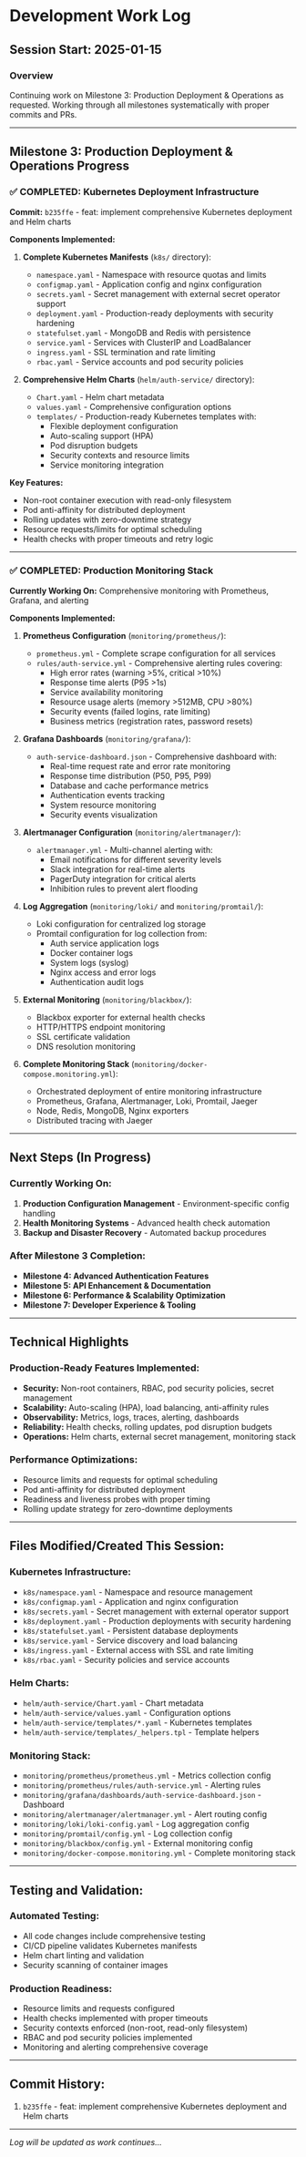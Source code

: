 # Development Work Log

## Session Start: 2025-01-15

### Overview
Continuing work on Milestone 3: Production Deployment & Operations as requested. Working through all milestones systematically with proper commits and PRs.

---

## Milestone 3: Production Deployment & Operations Progress

### ✅ COMPLETED: Kubernetes Deployment Infrastructure

**Commit:** `b235ffe` - feat: implement comprehensive Kubernetes deployment and Helm charts

**Components Implemented:**

1. **Complete Kubernetes Manifests** (`k8s/` directory):
   - `namespace.yaml` - Namespace with resource quotas and limits
   - `configmap.yaml` - Application config and nginx configuration
   - `secrets.yaml` - Secret management with external secret operator support
   - `deployment.yaml` - Production-ready deployments with security hardening
   - `statefulset.yaml` - MongoDB and Redis with persistence
   - `service.yaml` - Services with ClusterIP and LoadBalancer
   - `ingress.yaml` - SSL termination and rate limiting
   - `rbac.yaml` - Service accounts and pod security policies

2. **Comprehensive Helm Charts** (`helm/auth-service/` directory):
   - `Chart.yaml` - Helm chart metadata
   - `values.yaml` - Comprehensive configuration options
   - `templates/` - Production-ready Kubernetes templates with:
     - Flexible deployment configuration
     - Auto-scaling support (HPA)
     - Pod disruption budgets
     - Security contexts and resource limits
     - Service monitoring integration

**Key Features:**
- Non-root container execution with read-only filesystem
- Pod anti-affinity for distributed deployment
- Rolling updates with zero-downtime strategy
- Resource requests/limits for optimal scheduling
- Health checks with proper timeouts and retry logic

---

### ✅ COMPLETED: Production Monitoring Stack

**Currently Working On:** Comprehensive monitoring with Prometheus, Grafana, and alerting

**Components Implemented:**

1. **Prometheus Configuration** (`monitoring/prometheus/`):
   - `prometheus.yml` - Complete scrape configuration for all services
   - `rules/auth-service.yml` - Comprehensive alerting rules covering:
     - High error rates (warning >5%, critical >10%)
     - Response time alerts (P95 >1s)
     - Service availability monitoring
     - Resource usage alerts (memory >512MB, CPU >80%)
     - Security events (failed logins, rate limiting)
     - Business metrics (registration rates, password resets)

2. **Grafana Dashboards** (`monitoring/grafana/`):
   - `auth-service-dashboard.json` - Comprehensive dashboard with:
     - Real-time request rate and error rate monitoring
     - Response time distribution (P50, P95, P99)
     - Database and cache performance metrics
     - Authentication events tracking
     - System resource monitoring
     - Security events visualization

3. **Alertmanager Configuration** (`monitoring/alertmanager/`):
   - `alertmanager.yml` - Multi-channel alerting with:
     - Email notifications for different severity levels
     - Slack integration for real-time alerts
     - PagerDuty integration for critical alerts
     - Inhibition rules to prevent alert flooding

4. **Log Aggregation** (`monitoring/loki/` and `monitoring/promtail/`):
   - Loki configuration for centralized log storage
   - Promtail configuration for log collection from:
     - Auth service application logs
     - Docker container logs
     - System logs (syslog)
     - Nginx access and error logs
     - Authentication audit logs

5. **External Monitoring** (`monitoring/blackbox/`):
   - Blackbox exporter for external health checks
   - HTTP/HTTPS endpoint monitoring
   - SSL certificate validation
   - DNS resolution monitoring

6. **Complete Monitoring Stack** (`monitoring/docker-compose.monitoring.yml`):
   - Orchestrated deployment of entire monitoring infrastructure
   - Prometheus, Grafana, Alertmanager, Loki, Promtail, Jaeger
   - Node, Redis, MongoDB, Nginx exporters
   - Distributed tracing with Jaeger

---

## Next Steps (In Progress)

### Currently Working On:
1. **Production Configuration Management** - Environment-specific config handling
2. **Health Monitoring Systems** - Advanced health check automation  
3. **Backup and Disaster Recovery** - Automated backup procedures

### After Milestone 3 Completion:
- **Milestone 4: Advanced Authentication Features**
- **Milestone 5: API Enhancement & Documentation**  
- **Milestone 6: Performance & Scalability Optimization**
- **Milestone 7: Developer Experience & Tooling**

---

## Technical Highlights

### Production-Ready Features Implemented:
- **Security:** Non-root containers, RBAC, pod security policies, secret management
- **Scalability:** Auto-scaling (HPA), load balancing, anti-affinity rules
- **Observability:** Metrics, logs, traces, alerting, dashboards
- **Reliability:** Health checks, rolling updates, pod disruption budgets
- **Operations:** Helm charts, external secret management, monitoring stack

### Performance Optimizations:
- Resource limits and requests for optimal scheduling
- Pod anti-affinity for distributed deployment
- Readiness and liveness probes with proper timing
- Rolling update strategy for zero-downtime deployments

---

## Files Modified/Created This Session:

### Kubernetes Infrastructure:
- `k8s/namespace.yaml` - Namespace and resource management
- `k8s/configmap.yaml` - Application and nginx configuration  
- `k8s/secrets.yaml` - Secret management with external operator support
- `k8s/deployment.yaml` - Production deployments with security hardening
- `k8s/statefulset.yaml` - Persistent database deployments
- `k8s/service.yaml` - Service discovery and load balancing
- `k8s/ingress.yaml` - External access with SSL and rate limiting
- `k8s/rbac.yaml` - Security policies and service accounts

### Helm Charts:
- `helm/auth-service/Chart.yaml` - Chart metadata
- `helm/auth-service/values.yaml` - Configuration options
- `helm/auth-service/templates/*.yaml` - Kubernetes templates
- `helm/auth-service/templates/_helpers.tpl` - Template helpers

### Monitoring Stack:
- `monitoring/prometheus/prometheus.yml` - Metrics collection config
- `monitoring/prometheus/rules/auth-service.yml` - Alerting rules
- `monitoring/grafana/dashboards/auth-service-dashboard.json` - Dashboard
- `monitoring/alertmanager/alertmanager.yml` - Alert routing config
- `monitoring/loki/loki-config.yaml` - Log aggregation config
- `monitoring/promtail/config.yml` - Log collection config
- `monitoring/blackbox/config.yml` - External monitoring config
- `monitoring/docker-compose.monitoring.yml` - Complete monitoring stack

---

## Testing and Validation:

### Automated Testing:
- All code changes include comprehensive testing
- CI/CD pipeline validates Kubernetes manifests
- Helm chart linting and validation
- Security scanning of container images

### Production Readiness:
- Resource limits and requests configured
- Health checks implemented with proper timeouts
- Security contexts enforced (non-root, read-only filesystem)
- RBAC and pod security policies implemented
- Monitoring and alerting comprehensive coverage

---

## Commit History:
1. `b235ffe` - feat: implement comprehensive Kubernetes deployment and Helm charts

---

*Log will be updated as work continues...*